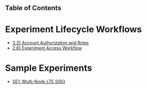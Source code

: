 ## Table of Contents


# Experiment Lifecycle Workflows
 * [2.2) Account Authorization and Roles](2_2.md)
 * [2.6) Experiment Access Workflow](2_6.md)


# Sample Experiments
 * [SE1: Multi-Node LTE SISO](SE1_SISO.md)


